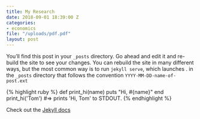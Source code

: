 ```yaml
---
title: My Research
date: 2018-09-01 18:39:00 Z
categories:
- economics
file: "/uploads/pdf.pdf"
layout: post
---
```


You’ll find this post in your `_posts` directory. Go ahead and edit it and re-build the site to see your changes. You can rebuild the site in many different ways, but the most common way is to run `jekyll serve`, which launches . in the `_posts` directory that follows the convention `YYYY-MM-DD-name-of-post.ext`

{% highlight ruby %}
def print_hi(name)
  puts "Hi, #{name}"
end
print_hi('Tom')
#=> prints 'Hi, Tom' to STDOUT.
{% endhighlight %}

Check out the [Jekyll docs][jekyll-docs]

[jekyll-docs]: https://jekyllrb.com/docs/home
